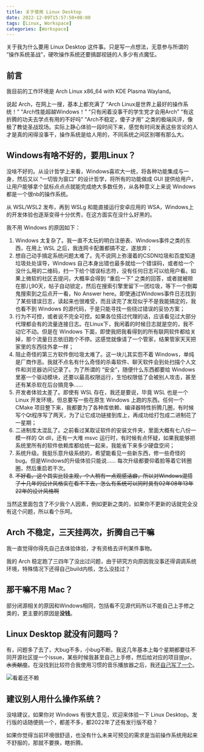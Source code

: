 ```yaml
---
title: 关于使用 Linux Desktop
date: 2022-12-09T15:57:50+08:00
tags: [Linux, Workspace]
categories: [Workspace]
---
```


关于我为什么要用 Linux Desktop 这件事。只是写一点想法，无意参与所谓的 “操作系统圣战”，硬吹操作系统还要搞鄙视链的人多少有点魔怔。

## 前言

我目前的工作环境是 Arch Linux x86_64 with KDE Plasma Wayland。

说起 Arch，在网上一搜，基本上都充满了 “Arch Linux是世界上最好的操作系统！” “Arch性能超越Windows！” “只有闲着没事干的学生党才会用Arch” “有这折腾的功夫去学点有用的不好吗” “Arch不稳定，傻子才用” 之类的极端风评，像极了教徒圣战现场。实际上静心体验一段时间下来，感觉有时间发表这些言论的人才是真的闲得没事干，操作系统是给人用的，不同系统之间区别哪有那么大。

## Windows有啥不好的，要用Linux？

没啥不好的。从设计哲学上来看，Windows喜欢大一统，将各种功能集成与一身，然后又以 “一切皆为窗口” 的设计哲学，将所有的功能做成 GUI 提供给用户，让用户能够拿个鼠标点点点就能完成绝大多数任务，从各种意义上来说 Windows 都是一个很nb的操作系统。

从 WSL/WSL2 发布，再到 WSLg 和能直接运行安卓应用的 WSA，Windows上的开发体验也逐渐变得十分优秀，在这方面实在没什么好黑的。

我不用 Windows 的原因如下：

1. Windows 太复杂了。我一直不太玩的明白注册表、Windows事件之类的东西，在用上 WSL 之后，我连网卡配置都搞不定，遂放弃；
2. 想自己动手搞定系统问题太难了。先不说网上弥漫着的CSDN垃圾和百度知道垃圾处处误导，Windows 自己本身出错也最多就给一个错误码，或者给一个没什么用的二维码，扫一下给个错误标志符，没有任何日志可以给用户看。如果上微软的社区去提问，大概率会得到 “重启一下” 之类的回答，或者就被晾在那儿90天，帖子自动锁定，然后在搜索引擎里留下一团垃圾，等下一个倒霉鬼搜索到之后点开一看，No Answer here。即使通过Windows事件日志找到了某些错误日志，读起来也很难受，而且读完了发现似乎不是我能搞定的，我也看不到 Windows 的源代码，于是只能寻找一些绕过错误的妥协方案；
3. 行为不可控，或者说不完全可控。如果各位搭过代理的话，应该看见过大部分代理都会有的流量连接日志。在Linux下，我闲着的时候日志就是空的，我不动它不动。但是在 Windows 下面，即使我把我看得到的所有联网软件都给关掉，那个流量日志依旧跑个不停。这感觉就像请了一个管家，结果管家天天把家里的东西往外拿一样；
4. 阻止奇怪的第三方软件倒垃圾太难了。这一块儿其实怨不着 Windows，单纯是厂商作恶。我就不点名有什么奇怪的杀毒软件、聊天软件会到处扫描个人文件和浏览器访问记录了。为了所谓的 “安全”，随便什么东西都要给 Windows 里塞一个驱动模块，还要以最高权限运行，生怕权限低了会被别人攻击，甚至还有某杀软在后台搞竞争……
5. 开发者体验太差了。即使有 WSL 存在，我还是要说，毕竟 WSL 也是一个 Linux 开发环境，但总要写一些在原生 Windows 上跑的东西。任何一个 CMake 项目整下来，我都要为了各种库依赖、编译器特性折腾几圈，有时候写个Qt程序写了两天，为了让它成功链接到库上，再成功给打包成二进制花了一星期；
6. 二进制库太混乱了。之前看过某取证软件的安装文件夹，里面大概有七八份一模一样的 Qt dll，还有一大堆 msvc 运行时，有时候有点怀疑，如果我能够把系统里所有的软件依赖库都给统一起来，我能省下来多少硬盘空间；
7. 系统升级。我挺乐意升级系统的，希望能看见一些新东西，修一些奇怪的bug。但是Windows的升级体验只能说…… 每次升级都要仰着脸等着它转圈圈，然后重启若干次。
8. ~~不好看。这个其实比较主观，个人稍有一点观感洁癖，所以对Windows混搭了十几年的设计风格实在看不下去，怎么有系统可以同时具有02年08年13年22年的设计风格啊~~

当然这里面包含了不少我个人因素，例如更新之类的，如果你不更新的话就完全没有这个问题，所以看个乐呵。

## Arch 不稳定，三天挂两次，折腾自己干嘛

我一直觉得你得先自己去体验体验，才有资格去评判某件事物。

我的 Arch 稳定跑了三四年了没出过问题，由于研究方向原因我没事还得调调系统环境，特殊情况下还得自己build内核，怎么没挂过？

## 那干嘛不用 Mac？

部分闭源相关的原因和Windows相同，包括看不见源代码所以不能自己上手修之类的，更主要的原因是**没钱**。

## Linux Desktop 就没有问题吗？

有，问题多了去了，大bug不多，小bug不断。我这几年基本上每个星期都要往不同开源社区提一个issue，某些时候我甚至自己上手修，然后给对应的项目提pr，~~水贡献度~~。在没找到比较符合我使用习惯的音乐播放器之后，我还[自己写了一个](https://github.com/Reverier-Xu/BitWave)。

![看着还不赖](https://files.catbox.moe/92ltln.png)

## 建议别人用什么操作系统？

没啥建议，如果你对 Windows 有很大意见，欢迎来体验一下 Linux Desktop。发行版的话随便挑一个，都差不多，都2022年了还有发行版不稳？

如果你觉得当前环境很舒适，也没有什么未来可预见的需求是当前操作系统用起来不舒服的，那就不要换，瞎折腾。
